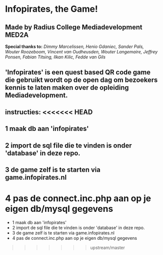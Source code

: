 Infopirates, the Game!
======================

Made by Radius College Mediadevelopment MED2A
----------------------------------------

**Special thanks to:**
*Dimmy Marcelissen, Henio Gdaniec, Sander Pals, Wouter Roozeboom, Vincent van Oudheusden, Wouter Langemaire, Jeffrey Ponsen, Fabian Titsing, Ilkan Kilic, Fedde van Gils*

'Infopirates' is een quest based QR code game die gebruikt wordt op de open dag om bezoekers kennis te laten maken over de opleiding Mediadevelopment. 
---------------------------------
instructies:
<<<<<<< HEAD
---------------------------------
1 maak db aan 'infopirates'
-----------------------------------
2 import de sql file die te vinden is onder 'database' in deze repo.
-----------------------------------
3 de game zelf is te starten via game.infopirates.nl
-----------------------------------
4 pas de connect.inc.php aan op je eigen db/mysql gegevens
=======

* 1 maak db aan 'infopirates'
* 2 import de sql file die te vinden is onder 'database' in deze repo.
* 3 de game zelf is te starten via game.infopirates.nl
* 4 pas de connect.inc.php aan op je eigen db/mysql gegevens
>>>>>>> upstream/master


